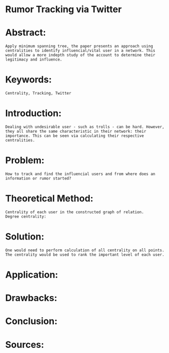 # Rumor Tracking via Twitter

# Abstract:  
    Apply minimum spanning tree, the paper presents an approach using centralities to identify influencial/vital user in a network. This would allow a more indepth study of the account to determine their legitimacy and influence. 
# Keywords:  
    Centrality, Tracking, Twitter
# Introduction:  
    Dealing with undesirable user - such as trolls - can be hard. However, they all share the same characteristic in their network: their importance. This can be seen via calculating their respective centralities.
# Problem:  
    How to track and find the influencial users and from where does an information or rumor started? 
# Theoretical Method:  
    Centrality of each user in the constructed graph of relation.
    Degree centrality:
# Solution:  
    One would need to perform calculation of all centrality on all points. The centrality would be used to rank the important level of each user. 
# Application:  

# Drawbacks:  

# Conclusion:  


# Sources:  